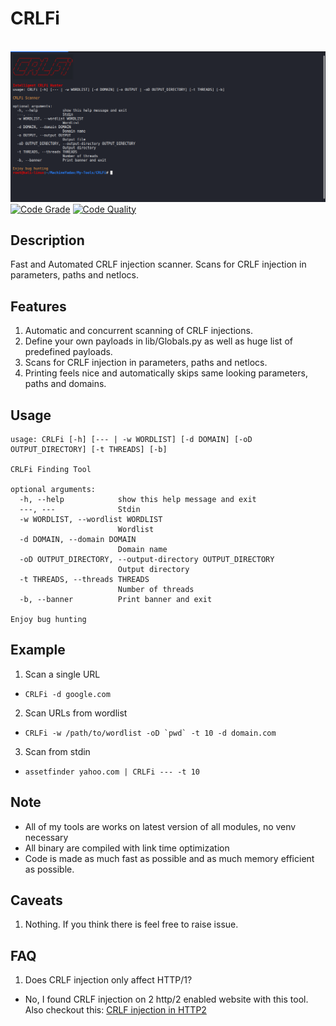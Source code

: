 # CRLFi
&nbsp;&nbsp;&nbsp;&nbsp;&nbsp;&nbsp;&nbsp;&nbsp;&nbsp;&nbsp;&nbsp;&nbsp;&nbsp;&nbsp;&nbsp;&nbsp;&nbsp;&nbsp;&nbsp;&nbsp;&nbsp;&nbsp;&nbsp;&nbsp;&nbsp;&nbsp;&nbsp;&nbsp;&nbsp;&nbsp;&nbsp;&nbsp;&nbsp;&nbsp;&nbsp;&nbsp;&nbsp;&nbsp;&nbsp;&nbsp;&nbsp;&nbsp;&nbsp;&nbsp;&nbsp;&nbsp;&nbsp;&nbsp;&nbsp;&nbsp;&nbsp;&nbsp;&nbsp;&nbsp;&nbsp;&nbsp;&nbsp;&nbsp;&nbsp;&nbsp;![CRLFI](lib/CRLFI.png)
[![Code Grade](https://www.code-inspector.com/project/15089/status/svg)](https://frontend.code-inspector.com/public/project/15089/CRLFi/dashboard)
[![Code Quality](https://www.code-inspector.com/project/15089/score/svg)](https://frontend.code-inspector.com/public/project/15089/CRLFi/dashboard)

## Description
Fast and Automated CRLF injection scanner. Scans for CRLF injection in parameters, paths and netlocs. 

## Features
1. Automatic and concurrent scanning of CRLF injections.
2. Define your own payloads in lib/Globals.py as well as huge list of predefined payloads.
3. Scans for CRLF injection in parameters, paths and netlocs.
4. Printing feels nice and automatically skips same looking parameters, paths and domains.

## Usage
```
usage: CRLFi [-h] [--- | -w WORDLIST] [-d DOMAIN] [-oD OUTPUT_DIRECTORY] [-t THREADS] [-b]

CRLFi Finding Tool

optional arguments:
  -h, --help            show this help message and exit
  ---, ---              Stdin
  -w WORDLIST, --wordlist WORDLIST
                        Wordlist
  -d DOMAIN, --domain DOMAIN
                        Domain name
  -oD OUTPUT_DIRECTORY, --output-directory OUTPUT_DIRECTORY
                        Output directory
  -t THREADS, --threads THREADS
                        Number of threads
  -b, --banner          Print banner and exit

Enjoy bug hunting
```

## Example
1. Scan a single URL  
* ```CRLFi -d google.com```  
2. Scan URLs from wordlist
* ```CRLFi -w /path/to/wordlist -oD `pwd` -t 10 -d domain.com```  
3. Scan from stdin
* ```assetfinder yahoo.com | CRLFi --- -t 10```

## Note
* All of my tools are works on latest version of all modules, no venv necessary
* All binary are compiled with link time optimization
* Code is made as much fast as possible and as much memory efficient as possible.

## Caveats
1. Nothing. If you think there is feel free to raise issue.

## FAQ
1. Does CRLF injection only affect HTTP/1?  
* No, I found CRLF injection on 2 http/2 enabled website with this tool. Also checkout this: [CRLF injection in HTTP2](https://security.stackexchange.com/questions/235046/does-http-2-prevent-security-vulnerabilites-like-crlf-injection)
